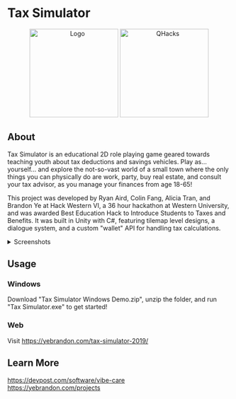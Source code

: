 # Tax Simulator

<p align="center">
  <img src="https://challengepost-s3-challengepost.netdna-ssl.com/photos/production/software_photos/000/895/247/datas/original.PNG" alt="Logo" height="200">
  <img src = "https://challengepost-s3-challengepost.netdna-ssl.com/photos/production/challenge_thumbnails/000/893/399/datas/original.png" alt="QHacks" height="200">
</p>

## About

Tax Simulator is an educational 2D role playing game geared towards teaching youth about tax deductions and savings vehicles. Play as... yourself... and explore the not-so-vast world of a small town where the only things you can physically do are work, party, buy real estate, and consult your tax advisor, as you manage your finances from age 18-65!

This project was developed by Ryan Aird, Colin Fang, Alicia Tran, and Brandon Ye at Hack Western VI, a 36 hour hackathon at Western University, and was awarded Best Education Hack to Introduce Students to Taxes and Benefits. It was built in Unity with C#, featuring tilemap level designs, a dialogue system, and a custom "wallet" API for handling tax calculations.

<details>
  <summary>Screenshots</summary>
  <img src="https://challengepost-s3-challengepost.netdna-ssl.com/photos/production/software_photos/000/895/246/datas/original.PNG" alt ="home">
  <img src="https://challengepost-s3-challengepost.netdna-ssl.com/photos/production/software_photos/000/895/245/datas/original.PNG" name="endscreen">
</details>

## Usage

### Windows

Download "Tax Simulator Windows Demo.zip", unzip the folder, and run "Tax Simulator.exe" to get started!

### Web

Visit https://yebrandon.com/tax-simulator-2019/

## Learn More

https://devpost.com/software/vibe-care
</br>
https://yebrandon.com/projects
